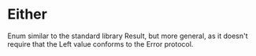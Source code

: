 #  Either

Enum similar to the standard library Result, but more general, as it doesn't 
require that the Left value conforms to the Error protocol.

 
